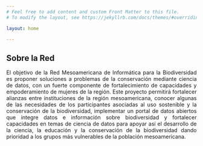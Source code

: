 ```yaml
---
# Feel free to add content and custom Front Matter to this file.
# To modify the layout, see https://jekyllrb.com/docs/themes/#overriding-theme-defaults

layout: home

---
```


## Sobre la Red

<div style="text-align: justify">
El objetivo de la Red Mesoamericana de Informática para la Biodiversidad es proponer soluciones a problemas de la conservación mediante ciencia de datos, con un fuerte componente de fortalecimiento de capacidades y empoderamiento de mujeres de la región. Este proyecto permitirá fortalecer alianzas entre instituciones de la región mesoamericana, conocer algunas de las necesidades de los participantes asociadas al uso sostenible y la conservación de la biodiversidad, implementar un portal de datos abiertos que integre datos e información sobre biodiversidad y fortalecer capacidades en temas de ciencia de datos para apoyar así el desarrollo de la ciencia, la educación y la conservación de la biodiversidad dando prioridad a los grupos más vulnerables de la población mesoamericana.
</div>
<br>